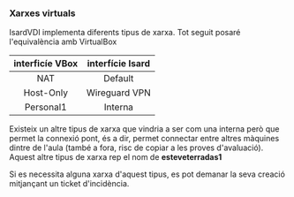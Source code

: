 ### Xarxes virtuals

IsardVDI implementa diferents tipus de xarxa. Tot seguit posaré l'equivalència amb VirtualBox

| interficíe VBox | interfície Isard |
|:-----------------:|:------------------:|
| NAT | Default |
| Host-Only | Wireguard VPN |
| Personal1 | Interna |

Existeix un altre tipus de xarxa que vindria a ser com una interna però que permet la connexió pont, és a dir, permet connectar entre altres màquines dintre de l'aula (també a fora, risc de copiar a les proves d'avaluació).  
Aquest altre tipus de xarxa rep el nom de **esteveterradas1**

Si es necessita alguna xarxa d'aquest tipus, es pot demanar la seva creació mitjançant un ticket d'incidència.
